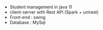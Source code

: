* Student management in java 11
* client-server with Rest API (Spark + unirest)
* Front-end : swing
* Database : MySql
